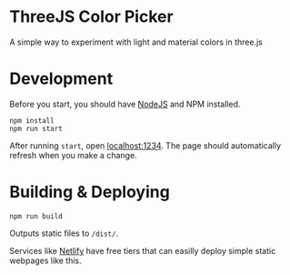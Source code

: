 # ThreeJS Color Picker
A simple way to experiment with light and material colors in three.js

# Development
Before you start, you should have [NodeJS](https://nodejs.org/en/) and NPM installed.
```
npm install
npm run start
```

After running `start`, open [localhost:1234](http://localhost:1234/). The page should automatically refresh when you make a change.

# Building & Deploying
```
npm run build
```
Outputs static files to `/dist/`.

Services like [Netlify](https://www.netlify.com/) have free tiers that can easilly deploy simple static webpages like this.